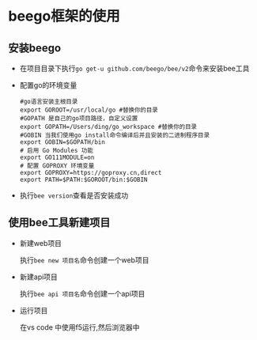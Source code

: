 # beego框架的使用

## 安装beego

- 在项目目录下执行`go get-u github.com/beego/bee/v2`命令来安装bee工具

- 配置go的环境变量

  ```shelll
  #go语言安装主根目录
  export GOROOT=/usr/local/go #替换你的目录
  #GOPATH 是自己的go项目路径，自定义设置
  export GOPATH=/Users/ding/go_workspace #替换你的目录
  #GOBIN 当我们使用go install命令编译后并且安装的二进制程序目录
  export GOBIN=$GOPATH/bin
  # 启用 Go Modules 功能
  export GO111MODULE=on
  # 配置 GOPROXY 环境变量
  export GOPROXY=https://goproxy.cn,direct
  export PATH=$PATH:$GOROOT/bin:$GOBIN
  ```

  

- 执行`bee version`查看是否安装成功

## 使用bee工具新建项目

- 新建web项目

  执行`bee new 项目名`命令创建一个web项目

- 新建api项目

  执行`bee api 项目名`命令创建一个api项目

- 运行项目

  在vs code 中使用f5运行,然后浏览器中

